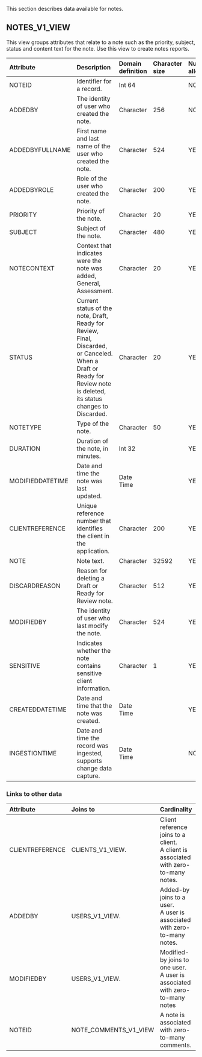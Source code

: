 

This section describes data available for notes.

## NOTES_V1_VIEW
This view groups attributes that relate to a note such as the priority, subject, status and content text for
the note. Use this view to create notes reports.

| Attribute      | Description    | Domain definition | Character size | Nulls allowed |
| :-------------- |:-----------------------------------------------------------------------------------------------------------------------------------------------------------------------|:------ |:------ |:--------------|
| NOTEID| Identifier for a record.       |  Int 64| | NO   |
| ADDEDBY| The identity of user who created the note.     | Character| 256| NO   |
| ADDEDBYFULLNAME| First name and last name of the user who created the note.       | Character| 524| YES  |
| ADDEDBYROLE| Role of the user who created the note. | Character| 200| YES  |
| PRIORITY| Priority of the note. | Character| 20| YES  |
| SUBJECT| Subject of the note.  | Character| 480| YES  |
| NOTECONTEXT| Context that indicates were the note was added, General, Assessment.    | Character| 20| YES  |
| STATUS| Current status of the note, Draft, Ready for Review, Final, Discarded, or Canceled. When a Draft or Ready for Review note is deleted, its status changes to Discarded. | Character| 20| YES  |
| NOTETYPE| Type of the note.     | Character| 50| YES  |
| DURATION| Duration of the note, in minutes.     |  Int 32| | YES  |
| MODIFIEDDATETIME| Date and time the note was last updated.       | Date Time| | YES  |
| CLIENTREFERENCE| Unique reference number that identifies the client in the application.  | Character| 200| YES  |
| NOTE| Note text.   | Character| 32592| YES  |
| DISCARDREASON| Reason for deleting a Draft or Ready for Review note.   | Character| 512| YES  |
| MODIFIEDBY| The identity of user who last modify the note. | Character| 524| YES  |
| SENSITIVE| Indicates whether the note contains sensitive client information.| Character| 1| YES  |
| CREATEDDATETIME| Date and time that the note was created.       | Date Time| | YES  |
| INGESTIONTIME| Date and time the record was ingested, supports change data capture.    | Date Time| | NO   |

### Links to other data



| Attribute        | Joins to     | Cardinality |
|:-----------------|:----------------------|:-----------------------------------------------------------------------------------------|
| CLIENTREFERENCE  | CLIENTS_V1_VIEW.      | Client reference joins to a client.<br/> A client is associated with zero-to-many notes. |
| ADDEDBY | USERS_V1_VIEW.        | Added-by joins to a user.<br/> A user is associated with zero-to-many notes.    |
| MODIFIEDBY       | USERS_V1_VIEW.        | Modified-by joins to one user.<br/> A user is associated with zero-to-many notes|
| NOTEID  | NOTE_COMMENTS_V1_VIEW | A note is associated with zero-to-many comments.       |
